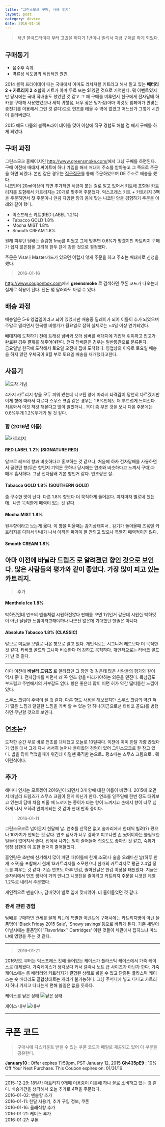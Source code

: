 ```yaml
---
title: "그린스모크 구매, 사용 후기"
layout: post
category: device
date: 2016-01-16
---
```


> 작년 블랙프라이때 부터 고민을 하다가 1년이나 밀려서 지금 구매를 하게 되었다.

## 구매동기

 * 음주후 숙취.
 * 역류성 식도염의 직접적인 원인.

2014 블랙 프라이데이 때는 국내에서 아마도 리차져블 키트라고 해서 팔고 있는 **배터리 2 + 카트리지 2** 조합의 키트가 아마 무료 또는 $1였던 것으로 기억한다. 뭐 이벤트였지만 당시에는 국내 직배송도 했었던 것 같고 그 때 구매를 미루면서 친구에게 전자담배 하카를 구매해 사용했었으나 세척 귀찮음, 너무 잦은 망가짐(아마 이것도 암페어가 안맞는 충전기를 이용해서 그런 것 같다)으로 연초를 태울 수 밖에 없었고 어느샌가 그렇게 시간이 흘러버렸다.

2015 에도 나름의 블랙프라이 데이를 맞아 이참에 직구 경험도 해볼 겸 해서 구매를 하게 되었다.

## 구매 과정

그린스모크 홈페이지인 <http://www.greensmoke.com/>에서 그냥 구매를 하면된다. 구매 이전에 배대지 싸이트에 하나 가입을 해서 배대지 주소를 받아놓고 그 쪽으로 주문을 하면 되겠다. 본인 같은 경우는 [직구직구](http://www.jiggujiggu.com)를 통해 주문하였으며 DE 주소로 배송을 했다.  
니코틴이 20ml이상이 되면 추가적인 세금이 붙는 걸로 알고 있어서 키트에 포함된 카트리지를 포함해서 카트리지는 20개로 맞추어 주문했다.
익스프레스 키트 + 카트리지 3팩을 주문하면서 첫 주문이니 만큼 다양한 향과 몸에 맞는 니코틴 양을 경험하기 주문을 아래와 같이 했다.

* 익스프레스 키트(RED LABEL 1.2%)
* Tabacco GOLD 1.8%
* Mocha MIST 1.8%
* Smooth CREAM 1.8%

원래 피우던 담배는 슬림형 1mg를 피웠고 그에 맞추면 0.6%가 맞겠지만 카트리지 구매가 쉽지 않은점을 고려해 한두 단계 강한 것으로 결정했다.  

주문은 Visa나 Master카드가 있으면 어렵지 않게 주문을 하고 주소는 배대지로 신청을 했다.

> 2016-01-16

<http://www.couponbox.com>에서 **greensmoke** 로 검색하면 쿠폰 코드가 나오는데 실제로 적용이 된다. 단돈 몇 달러라도 아낄 수 있다.

## 배송 과정

 배송일은 5-6 영업일이라고 되어 있었지만 배송중 딜레이가 되어 이틀이 추가 되었으며 주말로 밀리면서 한국행 비행기가 월요일로 잡혀 실제로는 +4일 이상 연기되었다.

배대지에 도착하기 전에 트래킹 넘버와 오더 넘버를 배대지에 기입해 줘야하고 입고가 완료된 경우 결재를 해주어야한다. 전자 담배같은 경우는 일반통관으로 분류된다.  
금요일날 한국에 도착해서 토요일 오전에 집에 도착했다. 영업상의 이유로 토요일 배송을 하지 않던 우체국이 9월 부로 토요일 배송을 재개했다고한다.

## 사용기

![도착 기념](https://lh3.googleusercontent.com/IeMHvwEWQDjagOEM-9Q7F233txItiIee6Y7CG5Is1UmWzgJ_fFC--meBhKeuRIbzvkHOfFX8rcQ70WngYWXvbVUB9p4pVGRNqqhvfKpvjawI0aYu5et8ruc0US-eq6wySFJmWr1usVq_kC-2HVNZSRESnuSfzbbtLigu85EL2KKQeMxNEzVIv0Y77c_pfJavDTlspMC1uPuSVXziNAAIHMsuSrjY_Am_MkSGrwV06usHxmd49uwXQ-Z99tjEnzbpekFr95SQT_TtYRIUFF0-8JmvUGzTVSjMU_A7AZHqbdxtkBi9lMy6wRW98jVmh72p6ScOUcTyVDkL4YvMFJV3-W3wesOK_Ln4gquxtaJ9Tcd-hWckD-_H9j8mf00EWCNxFq6zt6aJZYpRVA3ufuo22JJOcQHFs02hLnLsJRPCe_X1WzsU7AocK2Ei58WBMmAvkYLFZIPifioNXifNwX496H-rj3yx4ZfKy7IRAXFz0_flQiT5euw642l62nAfCjPS9vm28IoOLmvjl7PGpZFBrbhRpFXFdvnvbHFA0pXleJT_UOPowtmJWc8q_FoIg3fjMsfw0w=w970-h1293-no)

4가지 카트리지 향을 모두 피워 봤는데 니코틴 양에 따라서 타격감이 당연히 다르겠지만 이게 향에 따라서 다르다 스무스 크림 같은 경우는 1.8%인데도 더 부드럽게 느껴진다. 처음와서 이것 저것 해본다고 많이 빨았더니.. 목이 좀 부은 것을 보니 다음 주문에는 0.6%두개 1.2%두개가 될 것 같다.

### 향 (2016년 이름)

![카트리지](https://lh3.googleusercontent.com/0iP5Bb-vP6YV6liaOkl7_kldpQnaPEFCtJGATkdwM_ZRLEhNqZDfcuomU2Nw057bf1EmuP6Dgb01jSH0RWhCtSbFEFtogeBc9sCoWrtr6Vx_3wBL4OGp7cALivRkEMrgIoF7pNSh9b1jfDz4_c3Ugtw8HiD4Pq2hMThMn3XVcJk01TXYHlQL5tOqg__YK81mgDXTTmr1l1S1zWYcRW1u0WcUc8O0XWEy2SbSu3wHWH5_Z8B1gX-zqaailYHNowO6Tr3y_6TFmNKuFjMIZIfZ81W8eMoQjdMXqfTrbEh0lhRPZQaG8X4NCps2AOz15lLWxdoOvU8cAGUZnJO3Vh74PghYwbzjfPAbtm_oyTD3s8R_ffJaSXkZME_73JKA3ydc45qVSRguJz7T7ZlRqedcwrG9WNcEDF6GXqI7MSygtWn_NCIitxLbVh7C_ike3fS7Hh0ouLdzCzsa8BVJfVtqXhFcUxRrqsg0lRgyJ1hie6Gpqm9gl9QvixOCi54EtCJ552DiBK8ggnJLf23-S3fkG9EYTP-rOzOjw6psvfmN2G0yhRC4a_uqF9MqzOStZ7bztZOQSA=w1716-h714-no)

#### RED LABEL 1.2% (SIGNATURE RED)

말보로 레드의 향과 비슷하다고 홍보하는 것 같으나, 처음에 하카 전자담배를 사용하면서 골랐던 향(무슨 향인지 기억은 못하나 당시에는 연초와 비슷하다고 느껴서 구매)과 매우 흡사하다. 그냥 전자담배 기본 향인거 같다. 연초랑은 잘..

#### Tabacco GOLD 1.8% (SOUTHERN GOLD)

좀 구수한 맛이 난다. 다른 1.8% 향보다 더 묵직하게 들어온다. 피자마자 별로네 했는데.. 나름 묵직한게 매력이 있는 것 같다.

#### Mocha MIST 1.8%

원두향이라고 보는게 옳다. 이 향을 피울때는 감기상태여서.. 감기가 돌아올때 즈음엔 카트리지를 다펴서 탄내가 나서 아직은 파악이 잘 안되고 있으나 특별히 매력적이진 않다.

#### Smooth CREAM 1.8%

아마 이전에 **바닐라 드림즈** 로 알려졌던 향인 것으로 보인다. 많은 사람들의 평가와 같이 좋았다. 가장 많이 피고 있는 카트리지.
---

> 추가

#### Menthole Ice 1.8%

박하맛인데 연초의 멘솔처럼 시원하진않다 판매를 보면 1위인거 같은데 시원한 박하맛이 아닌 달달한 느낌이라고해야하나 나쁘진 않은데 기대했던 멘솔은 아니다.

#### Absolute Tabacco 1.8% (CLASSIC)

말보로 미둠을 모델로 나온 향으로 알고 있다. 개인적로는 시그니쳐 레드보다 더 묵직한 것 같다. 타바코 골드와 그나마 비슷한다 더 강하고 묵직하다. 개인적으로는 타바코 골드가 난 것 같다.

---

아마 이전에 **바닐라 드림즈** 로 알려졌던 그 향인 것 같은데 많은 사람들의 평가와 같이 역시 좋다. 전자담배를 피면서 왜 꼭 연초 향을 따라가야하는 의문을 던진다. 목넘김도 부드럽고 주변에서의 거부감도 없다. 향은 좋은데 많이 피면 혀가 약간 떫떠름한 느낌이 있다.

스무스 크림이 주력이 될 것 같다. 다른 향도 사용을 해보겠지만 스무스 크림의 약간 혀가 떫은 느낌과 달달한 느낌을 커버 할 수 있는 향 하나(지금으로선 타바코 골드)를 병행하면 무난할 것으로 보인다.

## 연초는?

도착한 순간 부로 바로 연초를 대체했고 오늘로 10일째다. 이전에 이미 한달 가량 끊었다가 입을 대서 그게 다시 서서히 늘어나 돌아왔던 경험이 있어 그린스모크로 잘 참고 있다. 밥을 많이 먹었을때가 위긴데 이럴땐 묵직한 놈으로.. 평소때는 스무스 크림으로.. 뭐 이런식이다.

## 추가

해마다 인지는 모르겠어 2016년이 되면서 3개 향에 대한 이름이 바꼈다. 2015에 오면서 바닐라 드림즈가 스무스 크림이 된게 아닌가 한다. 연초를 일주일에 한번 정도 태워보고 있는데 담배 처음 피울 때 느껴지는 종이가 타는 향이 느껴지고 손에서 향이 너무 심하게 나서 오히려 안피게되는 것 같아 현재 만족 중이다.

> 2016-01-11

그린스모크로 넘어온지 한달째 날. 연초를 산적은 없고 술자리에서 한대씩 빌려(?) 폈으나 10가치가 안되는 것 같다. 연초 냄새가 너무 강하고 피고나면 손 씼어야하는 불필요한 일들이 없어져서 좋다. 집에서 나가는 일이 줄어들어 집중도도 좋아진 것 같고, 숙취가 엄청 심한데 이 또한 현저히 줄어들었다.

흡연량은 초반에 신기해서 많이 피던 때(이틀에 한개 소모)나 술을 오래마신 날(하루 한개 소모)을 포함해서 현재 13카트리지를 소모했으니 한개의 카트리지로 평균 2.4일 정도를 피우는 것 같다. 기존 연초도 하루 반갑, 술마신날은 한갑 이상을 태웠었다. 지금은 술자리에서 연초 생각이 거의 안나고 니코틴을 줄이려고 카트리지 주문을 니코틴 레벨 1.2%로 내려서 주문했다.

개인적으로 맨솔이나, 담배맛이 별로 입에 맞지않아. 더 줄어들었던 것 같다.

### 관세 관련 경험

담배를 구매하면 관세를 물게 되는데 특별한 이벤트에 구매시에는 카트리지명이 아닌 물품명이 'Black Friday 2015 Sale', 'Snowy savings'등으로 바뀌게 된다. 기존 세일이 아닐시에는 물품명이 'FlavorMax™ Cartridges' 이런 것들이 세관에서 잡히느냐 마느냐에 영향을 주는 것 같다.

---

> 2016-01-21

2016년도 부터는 익스프레스 킷에 들어있는 케이스가 플라스틱 케이스에서 가죽 케이스로 대체됐다. 가죽케이스가 생각보다 커서 갤럭시 노트 급 사이즈가 아닌가 한다. 가죽 케이스에는 롱 배터리와 카트리지가 결합된 상태로 넣을 수 있고 단종된 플라스틱 케이스는 숏 배터리도 결합상태로는 캐리가 불가능하다. 그냥 주머니에 넣고 다니고 카트리지 하나 가지고 다니는게 편해 쓸일은 없을 듯하다.

케이스를 닫은 상태
![닫은 상태](https://lh3.googleusercontent.com/MIV27QauCq-97xgWC-a0-08IePsOWjNkeDXmyo-DXbVRN8DARgV1Z_Ux37-vJiSQUBMKhMT5l28Biw990iQCHfTZDtySc5zv3TDYihLuVzSKFV7A9yCJr0yx7pJam1lGuNKaWC96oUnvbW0hLBsjtYWPexlnorSbC7mfi4f1tuS7_OYIGqojT4cszs34an_ufifnuQhqzAgNBcw4jSWtBHbETTSIIM9DazA6jbiZ0R-KQPR7TtMG6qdZD-jM--zVYNyPMkVsnFf-Yx7Ki-6JvqRuKADJ6RQYeQhn7RgQMYNGLYTvkFK-B3eHkJDsIXBVlJA_BAJ92Y80S_LDcrdKLm5tdp-wgljfupyHBW0UXZ548sUWumGiMQTN7M8LVqUezdPTUCFIT70EVJqN53rOG9AjAnWoZT2-Vt6SuSUG-JeGjjPzr6nDVkCDECQozQNUYjr1vQj6q3HoIlDxxUKYNdxkJST_x40rCMRtFCuezj0BfkBYLwU8B1k7-pbQA9qBafOgTbBUZ0TD_DruauVQbx9wXTXc8r1Zy-iu38dzQdS7c73vnfE7lO2IizE7ksh7o0cbyg=w1289-h1151-no)

케이스 내부
![내부](https://lh3.googleusercontent.com/uPP2QyMFcKaaVJ2Ih7Lpim8JEOG6lnLiYinBql6A3r04pygvAAfYHstaWUWXiUe3rkT6P5aYHRyd84PR3bDgS_rObWbo29qiZUCd8342T1RtjTz34M26-HAK3CWwEaMSZvWcjxf2_1o1dw9XlpFJ69FQewYpKWW4YA28B-R2LEKBCFjbv9twi_1B8--sxThPEM3u11YCj9P6DdOXYBEectmZDuhYnpUc_vD-6GgMPO89FbXlCWbty5xMCHKo2ZwufThZ4-qYCVCvMpgLI3pkHDzPhEnYhnScU-h3Tnx9jzrj_iUhgog6jIWlYpl02k1IdKF0DofiNHYSEVH-ToOOXo9BR2wCL8qw-h5ATwV_NSTVgUatu3hX99_9EzYmaCfojsSq2mArE_Gsn-g5Q1hPadrd_6DNb7Fak9Crib2UQQMAoKeljM47_Ro3tkaqrYEWFh4_NRvuxm-0L3l7VrvKMk_qAkVw0FXXM4ulOaN1zzWufMLQ95jbYOYA2-VJGCBhYsl0wGUiTpWiq7gjXJBMcS6YfnB3Q00y9Qx0cn05kLDXPavUEz66qMyMB5OKs2pKgs6wJg=w1289-h780-no)

---

# 쿠폰 코드

> 구매시에 디스카운트 받을 수 있는 쿠폰 코드가 메일로 제공되고 있어 이 부분을 공유한다.

**January10** : Offer expires 11:59pm, PST January 12, 2015
**Gh435pE9** : 10% Off Your Next Purchase. This Coupon expires on: 01/31/16

---

2015-12-29: 18일차 마트리지 9개째 이용중이 이틀에 하나 꼴로 소비하고 있는 것 같다. 배송기간을 생각해서 오늘 추가로 4팩을 주문했다.  
2016-01-02: 멘솔향 추가  
2016-01-11: 한달 사용기, 추가 구입 정보, 쿠폰  
2016-01-16: 클래식향 추가  
2016-01-21: 케이스 추가  
2016-01-27: 쿠폰

